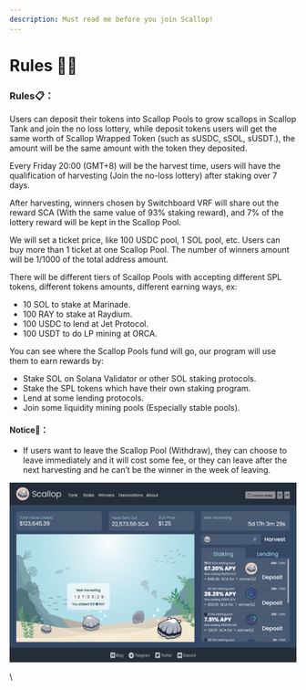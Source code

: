 ```yaml
---
description: Must read me before you join Scallop!
---
```


# Rules 👩‍🏫

### Rules📋**：**

Users can deposit their tokens into Scallop Pools to grow scallops in Scallop Tank and join the no loss lottery, while deposit tokens users will get the same worth of Scallop Wrapped Token (such as sUSDC, sSOL, sUSDT.), the amount will be the same amount with the token they deposited.

Every Friday 20:00 (GMT+8) will be the harvest time, users will have the qualification of harvesting (Join the no-loss lottery) after staking over 7 days.

After harvesting, winners chosen by Switchboard VRF will share out the reward SCA (With the same value of 93% staking reward), and 7% of the lottery reward will be kept in the Scallop Pool.

We will set a ticket price, like 100 USDC pool, 1 SOL pool, etc. Users can buy more than 1 ticket at one Scallop Pool. The number of winners amount will be 1/1000 of the total address amount.

There will be different tiers of Scallop Pools with accepting different SPL tokens, different tokens amounts, different earning ways, ex:

* 10 SOL to stake at Marinade.
* &#x20;100 RAY to stake at Raydium.&#x20;
* 100 USDC to lend at Jet Protocol.&#x20;
* 100 USDT to do LP mining at ORCA.

You can see where the Scallop Pools fund will go, our program will use them to earn rewards by:

* Stake SOL on Solana Validator or other SOL staking protocols.&#x20;
* Stake the SPL tokens which have their own staking program.&#x20;
* Lend at some lending protocols.&#x20;
* Join some liquidity mining pools (Especially stable pools).

#### Notice🔎**：**

* If users want to leave the Scallop Pool (Withdraw), they can choose to leave immediately and it will cost some fee, or they can leave after the next harvesting and he can’t be the winner in the week of leaving.



![](<.gitbook/assets/image (17).png>)

\


